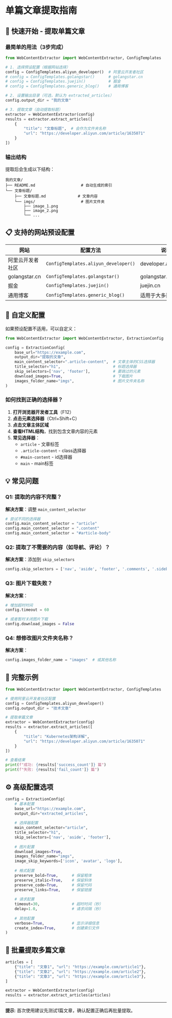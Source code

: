 # 单篇文章提取指南

## 🎯 快速开始 - 提取单篇文章

### 最简单的用法（3步完成）

```python
from WebContentExtractor import WebContentExtractor, ConfigTemplates

# 1. 选择预设配置（根据网站选择）
config = ConfigTemplates.aliyun_developer()  # 阿里云开发者社区
# config = ConfigTemplates.golangstar()      # golangstar.cn
# config = ConfigTemplates.juejin()          # 掘金
# config = ConfigTemplates.generic_blog()    # 通用博客

# 2. 设置输出目录（可选，默认为 extracted_articles）
config.output_dir = "我的文章"

# 3. 提取文章（自动提取标题）
extractor = WebContentExtractor(config)
results = extractor.extract_articles([
    {
        "title": "文章标题",  # 会作为文件夹名称
        "url": "https://developer.aliyun.com/article/1635071"
    }
])
```

### 输出结构

提取后会生成以下结构：

```
我的文章/
├── README.md                    # 自动生成的索引
└── 文章标题/
    ├── 文章标题.md              # 文章内容
    └── imgs/                    # 图片文件夹
        ├── image_1.png
        ├── image_2.png
        └── ...
```

## 📋 支持的网站预设配置

| 网站 | 配置方法 | 说明 |
|------|---------|------|
| 阿里云开发者社区 | `ConfigTemplates.aliyun_developer()` | developer.aliyun.com |
| golangstar.cn | `ConfigTemplates.golangstar()` | golangstar.cn |
| 掘金 | `ConfigTemplates.juejin()` | juejin.cn |
| 通用博客 | `ConfigTemplates.generic_blog()` | 适用于大多数博客网站 |

## 🔧 自定义配置

如果预设配置不适用，可以自定义：

```python
from WebContentExtractor import WebContentExtractor, ExtractionConfig

config = ExtractionConfig(
    base_url="https://example.com",
    output_dir="提取的文章",
    main_content_selector=".article-content",  # 文章主体的CSS选择器
    title_selector="h1",                       # 标题选择器
    skip_selectors=['nav', 'footer'],          # 要跳过的元素
    download_images=True,                      # 下载图片
    images_folder_name="imgs",                 # 图片文件夹名称
)
```

### 如何找到正确的选择器？

1. **打开浏览器开发者工具**（F12）
2. **点击元素选择器**（Ctrl+Shift+C）
3. **点击文章主体区域**
4. **查看HTML结构**，找到包含文章内容的元素
5. **常见选择器**：
   - `article` - 文章标签
   - `.article-content` - class选择器
   - `#main-content` - id选择器
   - `main` - main标签

## 💡 常见问题

### Q1: 提取的内容不完整？

**解决方案**：调整 `main_content_selector`

```python
# 尝试不同的选择器
config.main_content_selector = "article"
config.main_content_selector = ".content"
config.main_content_selector = "#article-body"
```

### Q2: 提取了不需要的内容（如导航、评论）？

**解决方案**：添加到 `skip_selectors`

```python
config.skip_selectors = ['nav', 'aside', 'footer', '.comments', '.sidebar']
```

### Q3: 图片下载失败？

**解决方案**：
```python
# 增加超时时间
config.timeout = 60

# 或者暂时关闭图片下载
config.download_images = False
```

### Q4: 想修改图片文件夹名称？

**解决方案**：
```python
config.images_folder_name = "images"  # 或其他名称
```

## 📝 完整示例

```python
from WebContentExtractor import WebContentExtractor, ConfigTemplates

# 使用阿里云开发者社区配置
config = ConfigTemplates.aliyun_developer()
config.output_dir = "技术文章"

# 提取单篇文章
extractor = WebContentExtractor(config)
results = extractor.extract_articles([
    {
        "title": "Kubernetes架构详解",
        "url": "https://developer.aliyun.com/article/1635071"
    }
])

# 查看结果
print(f"成功: {results['success_count']} 篇")
print(f"失败: {results['fail_count']} 篇")
```

## ⚙️ 高级配置选项

```python
config = ExtractionConfig(
    # 基本配置
    base_url="https://example.com",
    output_dir="extracted_articles",
    
    # 选择器配置
    main_content_selector="article",
    title_selector="h1",
    skip_selectors=['nav', 'aside', 'footer'],
    
    # 图片配置
    download_images=True,
    images_folder_name="imgs",
    image_skip_keywords=['icon', 'avatar', 'logo'],
    
    # 格式配置
    preserve_bold=True,      # 保留粗体
    preserve_italic=True,    # 保留斜体
    preserve_code=True,      # 保留代码
    preserve_links=True,     # 保留链接
    
    # 请求配置
    timeout=30,              # 超时时间（秒）
    delay=1.0,               # 请求间隔（秒）
    
    # 其他配置
    verbose=True,            # 显示详细信息
    create_index=True,       # 创建索引文件
)
```

## 🚀 批量提取多篇文章

```python
articles = [
    {"title": "文章1", "url": "https://example.com/article1"},
    {"title": "文章2", "url": "https://example.com/article2"},
    {"title": "文章3", "url": "https://example.com/article3"},
]

extractor = WebContentExtractor(config)
results = extractor.extract_articles(articles)
```

---

**提示**: 首次使用建议先测试1篇文章，确认配置正确后再批量提取。
